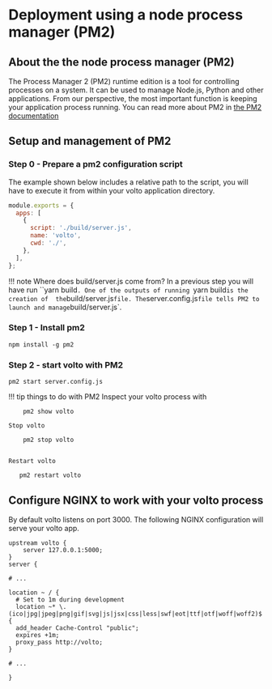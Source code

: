 # Deployment using a node process manager (PM2)

## About the the node process manager (PM2)
The Process Manager 2 (PM2) runtime edition is a tool for controlling processes on a system. It can be used to manage Node.js, Python and other applications.
From our perspective, the most important function is keeping your application process running.
You can read more about PM2 in [the PM2 documentation](http://pm2.keymetrics.io/docs/usage/pm2-doc-single-page/)

## Setup and management of PM2
### Step 0 - Prepare a pm2 configuration script
The example shown below includes a relative path to the script, you will have to execute it from within your volto application directory.

```js
module.exports = {
  apps: [
    {
      script: './build/server.js',
      name: 'volto',
      cwd: './',
    },
  ],
};
```

!!! note Where does build/server.js come from?
    In a previous step you will have run ``yarn build`.
    One of the outputs of running `yarn build` is the creation of 
    the `build/server.js` file. The `server.config.js` file tells PM2 to
    launch and manage `build/server.js`.
    


### Step 1 - Install pm2

    npm install -g pm2


### Step 2 - start volto with PM2

    pm2 start server.config.js

!!! tip things to do with PM2
    Inspect your volto process with

        pm2 show volto

    Stop volto

        pm2 stop volto


    Restart volto

       pm2 restart volto


## Configure NGINX to work with your volto process
By default volto listens on port 3000.
The following NGINX configuration will serve your volto app.

```nginx
upstream volto {
    server 127.0.0.1:5000;
}
server {

# ...

location ~ / {
  # Set to 1m during development
  location ~* \.(ico|jpg|jpeg|png|gif|svg|js|jsx|css|less|swf|eot|ttf|otf|woff|woff2)$ {
  add_header Cache-Control "public";
  expires +1m;
  proxy_pass http://volto;
}

# ...

}

```
